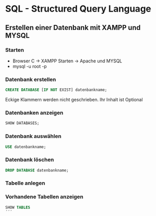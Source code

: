 # SQL - Structured Query Language

## Erstellen einer Datenbank mit XAMPP und MYSQL
### Starten
+ Browser C -> XAMPP Starten -> Apache und MYSQL  
+ mysql -u root -p

### Datenbank erstellen
```sql
CREATE DATABASE [IF NOT EXIST] datenbankname;
```
Eckige Klammern werden nicht geschrieben. Ihr Inhalt ist Optional

### Datenbanken anzeigen
```sql
SHOW DATABASES;
```

### Datenbank auswählen
```sql
USE datenbankname;
```

### Datenbank löschen
```Sql
DROP DATABASE datenbankname;
```

### Tabelle anlegen

### Vorhandene Tabellen anzeigen
```sql
SHOW TABLES 
´´´